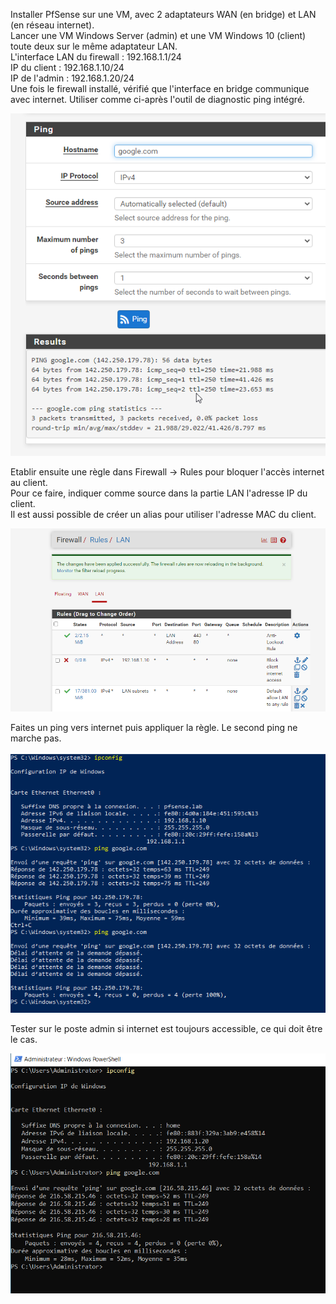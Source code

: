 Installer PfSense sur une VM, avec 2 adaptateurs WAN (en bridge) et LAN (en réseau internet).  
Lancer une VM Windows Server (admin) et une VM Windows 10 (client) toute deux sur le même adaptateur LAN.  
L'interface LAN du firewall : 192.168.1.1/24  
IP du client : 192.168.1.10/24  
IP de l'admin : 192.168.1.20/24   
Une fois le firewall installé, vérifié que l'interface en bridge communique avec internet.
Utiliser comme ci-après l'outil de diagnostic ping intégré.  

![image](/Pfsense/Ping.png)  

Etablir ensuite une règle dans Firewall -> Rules pour bloquer l'accès internet au client.  
Pour ce faire, indiquer comme source dans la partie LAN l'adresse IP du client.  
Il est aussi possible de créer un alias pour utiliser l'adresse MAC du client.

![image](/Pfsense/Rules.png)  

Faites un ping vers internet puis appliquer la règle. Le second ping ne marche pas.  

![image](Pfsense/pingClient.png)  


Tester sur le poste admin si internet est toujours accessible, ce qui doit être le cas.  

![image](Pfsense/pingAdmin.png)  
